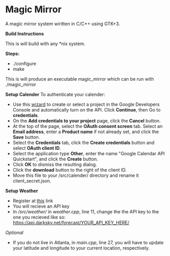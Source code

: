 **Magic Mirror**
============================================
A magic mirror system wiritten in C/C++ using GTK+3.

**Build Instructions**

This is will build with any *nix system.

**Steps:**

* ./configure
* make

This is will produce an executable magic_mirror which can be run with ./magic_mirror

**Setup Calender**
To authenticate your calender:
* Use this [wizard](https://console.developers.google.com/flows/enableapi?apiid=calendar&pli=1) to create or select a project in the Google Developers Console and automatically turn on the API. Click **Continue**, then Go to **credentials**.
* On the **Add credentials to your project** page, click the **Cancel** button.
* At the top of the page, select the **OAuth consent screen** tab. Select an **Email address**, enter a **Product name** if not already set, and click the **Save** button.
* Select the **Credentials** tab, click the **Create credentials** button and select **OAuth client ID**.
* Select the application type **Other**, enter the name "Google Calendar API Quickstart", and click the **Create** button.
* Click **OK** to dismiss the resulting dialog.
* Click the **download** button to the right of the client ID.
* Move this file to your /src/calender/ directory and rename it client_secret.json.

**Setup Weather**
* Register at [this](https://darksky.net/dev/register) link
* You will recieve an API key
* In */src/weather/* in *weather.cpp*, line 11, change the the API key to the one you recieved like so: https://api.darksky.net/forecast/YOUR_API_KEY_HERE/

*Optional*
* If you do not live in Atlanta, in *main.cpp*, line 27, you will have to update your latitude and longitude to your current location, respectively.
